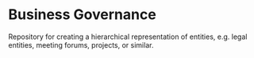 # Business Governance

Repository for creating a hierarchical representation of entities, e.g. legal entities, meeting forums, projects, or similar.  

